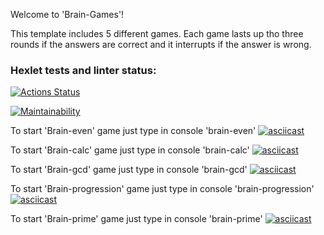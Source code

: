 Welcome to 'Brain-Games'!

This template includes 5 different games. Each game lasts up tho three rounds if the answers are correct and it interrupts if the answer is wrong.


### Hexlet tests and linter status:
[![Actions Status](https://github.com/manddev/python-project-49/actions/workflows/hexlet-check.yml/badge.svg)](https://github.com/manddev/python-project-49/actions)

[![Maintainability](https://api.codeclimate.com/v1/badges/f71821aff64c6ec70ed4/maintainability)](https://codeclimate.com/github/manddev/python-project-49/maintainability)

To start 'Brain-even' game just type in console 'brain-even'
[![asciicast](https://asciinema.org/a/iNzvRwqVbpsuBegFLXsQ4J9ib.svg)](https://asciinema.org/a/iNzvRwqVbpsuBegFLXsQ4J9ib)

To start 'Brain-calc' game just type in console 'brain-calc'
[![asciicast](https://asciinema.org/a/CuVvuBAfhVdPZVtjp49xgc51Z.svg)](https://asciinema.org/a/CuVvuBAfhVdPZVtjp49xgc51Z)

To start 'Brain-gcd' game just type in console 'brain-gcd'
[![asciicast](https://asciinema.org/a/0ViDSyZFgwC7A4Rf9VWrl3WCV.svg)](https://asciinema.org/a/0ViDSyZFgwC7A4Rf9VWrl3WCV)

To start 'Brain-progression' game just type in console 'brain-progression'
[![asciicast](https://asciinema.org/a/EQdA7k3aUAxHpHMZ9uaQMwKZb.svg)](https://asciinema.org/a/EQdA7k3aUAxHpHMZ9uaQMwKZb)

To start 'Brain-prime' game just type in console 'brain-prime'
[![asciicast](https://asciinema.org/a/mGLmMSq6GtQSIiZP4sJ3EY1St.svg)](https://asciinema.org/a/mGLmMSq6GtQSIiZP4sJ3EY1St)